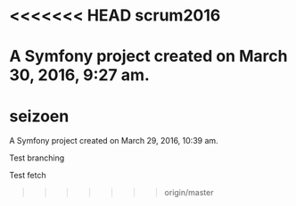 <<<<<<< HEAD
scrum2016
=========

A Symfony project created on March 30, 2016, 9:27 am.
=======
seizoen
=======

A Symfony project created on March 29, 2016, 10:39 am.

Test branching

Test fetch
>>>>>>> origin/master
